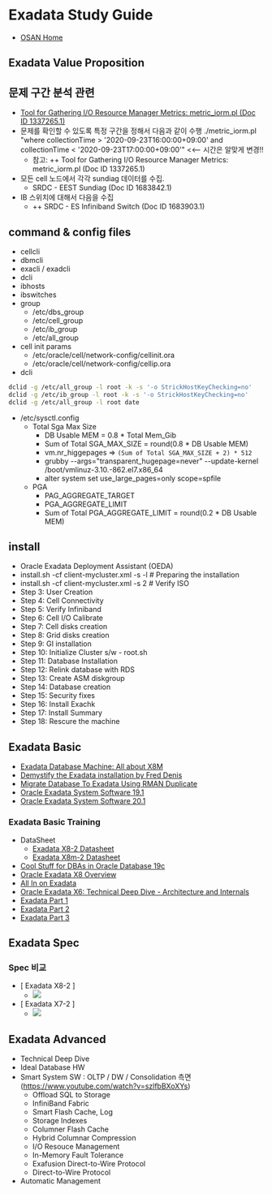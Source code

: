 # Exadata Study Guide
* [OSAN Home](https://login.oracle.com/oamfed/idp/initiatesso?providerid=https://sso.netexam.com/sp)
## Exadata Value Proposition
## 문제 구간 분석 관련
* [Tool for Gathering I/O Resource Manager Metrics: metric_iorm.pl (Doc ID 1337265.1)](https://mosemp.us.oracle.com/epmos/faces/DocContentDisplay?_afrLoop=284124481059217&id=1337265.1&_afrWindowMode=0&_adf.ctrl-state=rqq1xmzzr_273)
* 문제를 확인할 수 있도록 특정 구간을 정해서 다음과 같이 수행
  ./metric_iorm.pl "where collectionTime > '2020-09-23T16:00:00+09:00' and collectionTime < '2020-09-23T17:00:00+09:00'" <<-- 시간은 알맞게 변경!!
  * 참고: ++ Tool for Gathering I/O Resource Manager Metrics: metric_iorm.pl (Doc ID 1337265.1)
* 모든 cell 노드에서 각각 sundiag 데이터를 수집.
  * SRDC - EEST Sundiag (Doc ID 1683842.1)
* IB 스위치에 대해서 다음을 수집
  * ++ SRDC - ES Infiniband Switch (Doc ID 1683903.1)
## command & config files
* cellcli
* dbmcli
* exacli / exadcli
* dcli
* ibhosts
* ibswitches
* group
  * /etc/dbs_group
  * /etc/cell_group
  * /etc/ib_group
  * /etc/all_group
* cell init params
  * /etc/oracle/cell/network-config/cellinit.ora
  * /etc/oracle/cell/network-config/cellip.ora
* dcli
```bash
dclid -g /etc/all_group -l root -k -s '-o StrickHostKeyChecking=no'
dclid -g /etc/ib_group -l root -k -s '-o StrickHostKeyChecking=no'
dclid -g /etc/all_group -l root date

```
* /etc/sysctl.config
  * Total Sga Max Size 
    * DB Usable MEM = 0.8 * Total Mem_Gib
    * Sum of Total SGA_MAX_SIZE = round(0.8 * DB Usable MEM) 
    * vm.nr_higgepages => ``(Sum of Total SGA_MAX_SIZE + 2) * 512``
    * grubby --args="transparent_hugepage=never" --update-kernel /boot/vmlinuz-3.10.-862.el7.x86_64
    * alter system set use_large_pages=only scope=spfile
  * PGA 
    * PAG_AGGREGATE_TARGET
    * PGA_AGGREGATE_LIMIT
    * Sum of Total PGA_AGGREGATE_LIMIT = round(0.2 * DB Usable MEM)
## install
* Oracle Exadata Deployment Assistant (OEDA)
* install.sh -cf client-mycluster.xml -s -l # Preparing the installation
* install.sh -cf client-mycluster.xml -s 2  # Verify ISO
* Step 3: User Creation
* Step 4:  Cell Connectivity
* Step 5:  Verify Infiniband
* Step 6:  Cell I/O Calibrate
* Step 7: Cell disks creation
* Step 8: Grid disks creation
* Step 9: GI installation
* Step 10: Initialize Cluster s/w - root.sh
* Step 11: Database Installation
* Step 12: Relink database with RDS 
* Step 13: Create ASM diskgroup
* Step 14: Database creation
* Step 15: Security fixes
* Step 16: Install Exachk
* Step 17: Install Summary
* Step 18: Rescure the machine

## Exadata Basic
* [Exadata Database Machine: All about X8M](https://www.youtube.com/watch?v=7HKHKExdR5I)
* [Demystify the Exadata installation by Fred Denis](https://www.youtube.com/watch?v=hoS5w_xBsf4)
* [Migrate Database To Exadata Using RMAN Duplicate](https://www.youtube.com/watch?v=UJH06IVPHE4)
* [Oracle Exadata System Software 19.1](https://www.youtube.com/watch?v=-5vCFhJ2wFY)
* [Oracle Exadata System Software 20.1](https://www.youtube.com/watch?v=Uf2ee_7C4Yo&t=3s)
### Exadata Basic Training
* DataSheet
  * [Exadata X8-2 Datasheet](https://www.oracle.com/technetwork/database/exadata/exadata-x8-2-ds-5444350.pdf)
  * [Exadata X8m-2 Datasheet](https://www.oracle.com/a/ocom/docs/engineered-systems/exadata/exadata-x8m-2-ds.pdf)
* [Cool Stuff for DBAs in Oracle Database 19c](https://www.youtube.com/watch?v=EVPNyL2vAVI)
* [Oracle Exadata X8 Overview](https://www.youtube.com/watch?v=szlfbBXoXYs)
* [All In on Exadata](https://www.youtube.com/watch?v=njymzhD0oHE)
* [Oracle Exadata X6: Technical Deep Dive - Architecture and Internals](https://www.youtube.com/watch?v=8UmNxrohsTQ&list=PLEVmh4UjbWxNRth74cbl6DZwa9m8X3UvZ)
* [Exadata Part 1](https://www.youtube.com/watch?v=CfNLB65w8Fc&list=PLEVmh4UjbWxNRth74cbl6DZwa9m8X3UvZ&index=2)
* [Exadata Part 2](https://www.youtube.com/watch?v=301EPKUdPyY&list=PLEVmh4UjbWxNRth74cbl6DZwa9m8X3UvZ&index=3)
* [Exadata Part 3](https://i.ytimg.com/vi/p-tM0MDmbqg/hqdefault.jpg?sqp=-oaymwEYCKgBEF5IVfKriqkDCwgBFQAAiEIYAXAB&rs=AOn4CLDWn39gKG7Hz7dao1x2vRyUFOlJzA)
## Exadata Spec
### Spec 비교
* [ Exadata X8-2 ]
  * ![](https://img1.daumcdn.net/thumb/R1280x0/?scode=mtistory2&fname=https%3A%2F%2Fblog.kakaocdn.net%2Fdn%2Fkxl0B%2Fbtqv15RP0RH%2FqOdKfAvtJ7nvJkKyZDMTQk%2Fimg.png)
* [ Exadata X7-2 ]
  * ![](https://img1.daumcdn.net/thumb/R1280x0/?scode=mtistory2&fname=https%3A%2F%2Fblog.kakaocdn.net%2Fdn%2Fbm2KRs%2Fbtqv4PNQyBc%2FGXikGCbQVKzVR11j3sdYRK%2Fimg.png)
## Exadata Advanced
* Technical Deep Dive
* Ideal Database HW
* Smart System SW : OLTP / DW / Consolidation 측면 (https://www.youtube.com/watch?v=szlfbBXoXYs)
  * Offload SQL to Storage
  * InfiniBand Fabric
  * Smart Flash Cache, Log
  * Storage Indexes
  * Columner Flash Cache
  * Hybrid Columnar Compression
  * I/O Resouce Management
  * In-Memory Fault Tolerance
  * Exafusion Direct-to-Wire Protocol
  * Direct-to-Wire Protocol
* Automatic Management
